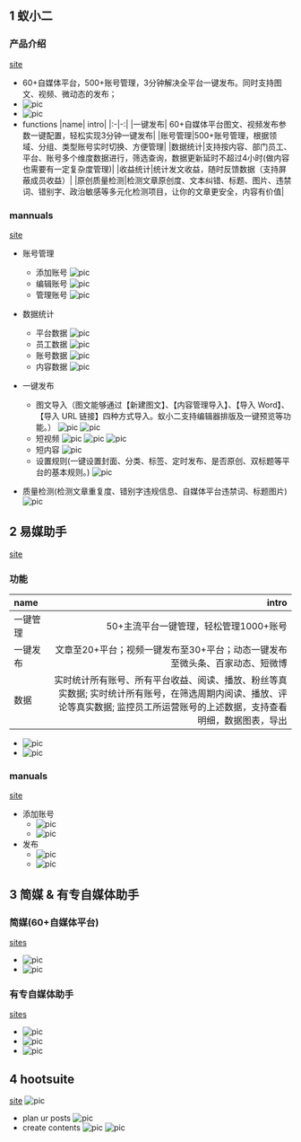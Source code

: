 ## 1 蚁小二
### 产品介绍
[site](https://yixiaoer.cn)
- 60+自媒体平台，500+账号管理，3分钟解决全平台一键发布。同时支持图文、视频、微动态的发布；​
- ![pic](ant2.png)
- ![pic](ant2customers.png)
- functions
    |name| intro|
    |:-|-:|
    |一键发布| 60+自媒体平台图文、视频发布参数一键配置，轻松实现3分钟一键发布|
    |账号管理|500+账号管理，根据领域、分组、类型账号实时切换、方便管理|
    |数据统计|支持按内容、部门员工、平台、账号多个维度数据进行，筛选查询，数据更新延时不超过4小时(做内容也需要有一定复杂度管理)|
    |收益统计|统计发文收益，随时反馈数据（支持屏蔽成员收益）|
    |原创质量检测|检测文章原创度、文本纠错、标题、图片、违禁词、错别字、政治敏感等多元化检测项目，让你的文章更安全，内容有价值|

###  mannuals
[site](https://knnxnt6slg.feishu.cn/docs/doccnm6vxlhCOxyMhUeSD85rMjb#1IHBJr)
-  账号管理
    - 添加账号
    ![pic](ant2addaccount.png)
    - 编辑账号
    ![pic](ant2editaccount.png)
    - 管理账号
    ![pic](ant2manageaccount.png)

- 数据统计
    - 平台数据
    ![pic](ant2platformdata.png)
    - 员工数据
    ![pic](ant2employeedata.png)
    - 账号数据
    ![pic](ant2accountdata.png)
    - 内容数据
    ![pic](ant2contentdata.png)

- 一键发布
    - 图文导入（图文能够通过【新建图文】、【内容管理导入】、【导入 Word】、【导入 URL 链接】四种方式导入。蚁小二支持编辑器排版及一键预览等功能。）
    ![pic](ant2publishdocs.png)
    ![pic](ant2publishdocs2.png)
    - 短视频
    ![pic](ant2publishvids.png)
    ![pic](ant2publishvids2.png)
    ![pic](ant2publishvids3.png)
    - 短内容
    ![pic](ant2publishmini.png)
    - 设置规则(一键设置封面、分类、标签、定时发布、是否原创、双标题等平台的基本规则。)
    ![pic](ant2publishwrules.png)

- 质量检测(检测文章重复度、错别字违规信息、自媒体平台违禁词、标题图片)
    ![pic](ant2contentdect.png)

## 2 易媒助手
[site](https://yimeizhushou.cn/)
### 功能
|name|intro|
|:-|-:|
|一键管理|50+主流平台一键管理，轻松管理1000+账号|
|一键发布|文章至20+平台；视频一键发布至30+平台；动态一键发布至微头条、百家动态、短微博|
|数据|实时统计所有账号、所有平台收益、阅读、播放、粉丝等真实数据; 实时统计所有账号，在筛选周期内阅读、播放、评论等真实数据; 监控员工所运营账号的上述数据，支持查看明细，数据图表，导出|

- ![pic](yimeiplatforms.png)
- ![pic](yimeicustomers.png)
### manuals
[site](https://yimeizhushou.cn/help.html)
- 添加账号
    - ![pic](yimeiaddaccount.png)
    - ![pic](yimeiaccountmanage.png)
- 发布
    - ![pic](yimeipublishdocs.png)
    - ![pic](yimeipublishvids.png)

## 3 简媒 & 有专自媒体助手
### 简媒(60+自媒体平台)
[sites](https://www.l3gt9.com/#/)
- ![pic](jianmei.png)
- ![pic](jianmeipartners.png)
### 有专自媒体助手
[sites](https://www.yzzmtzs.com/?channel=jm)
- ![pic](youzhuanfunctions.png)
- ![pic](youzhuanplatforms.png)
- ![pic](youzhuanpartners.png)

## 4 hootsuite
[site](https://www.hootsuite.com/)
![pic](hootsuiteplatforms.png)
- plan ur posts
    ![pic](hootsuiteplanpost.png)
- create contents 
    ![pic](hootsuitecreate.png)
    ![pic](hootsuiteschedule.png)